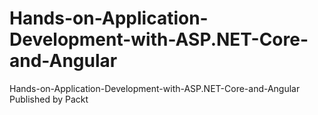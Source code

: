 # Hands-on-Application-Development-with-ASP.NET-Core-and-Angular
Hands-on-Application-Development-with-ASP.NET-Core-and-Angular Published by Packt
